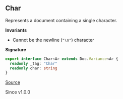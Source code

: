 ## Char

Represents a document containing a single character.

**Invariants**
- Cannot be the newline (`"\n"`) character

**Signature**

```ts
export interface Char<A> extends Doc.Variance<A> {
  readonly _tag: "Char"
  readonly char: string
}
```

[Source](https://github.com/Effect-TS/effect/tree/main/packages/printer/src/Doc.ts#L163)

Since v1.0.0